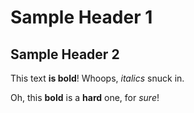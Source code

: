 # Sample Header 1

## Sample Header 2

This text **is bold**!
Whoops, *italics* snuck in.

Oh, this **bold** is a **hard** one, for *sure*!

